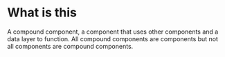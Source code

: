 # What is this

A compound component, a component that uses other components and a data layer to function. All compound components are components but not all components are compound components.
